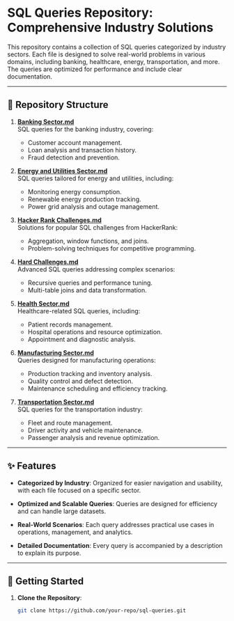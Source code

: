 # SQL Queries Repository: Comprehensive Industry Solutions

This repository contains a collection of SQL queries categorized by industry sectors. Each file is designed to solve real-world problems in various domains, including banking, healthcare, energy, transportation, and more. The queries are optimized for performance and include clear documentation.

---

## 📂 Repository Structure

1. **[Banking Sector.md](Banking%20Sector.md)**  
   SQL queries for the banking industry, covering:
   - Customer account management.
   - Loan analysis and transaction history.
   - Fraud detection and prevention.

2. **[Energy and Utilities Sector.md](Energy%20and%20Utilities%20Sector.md)**  
   SQL queries tailored for energy and utilities, including:
   - Monitoring energy consumption.
   - Renewable energy production tracking.
   - Power grid analysis and outage management.

3. **[Hacker Rank Challenges.md](Hacker%20Rank%20Challenges.md)**  
   Solutions for popular SQL challenges from HackerRank:
   - Aggregation, window functions, and joins.
   - Problem-solving techniques for competitive programming.

4. **[Hard Challenges.md](Hard%20Challenges.md)**  
   Advanced SQL queries addressing complex scenarios:
   - Recursive queries and performance tuning.
   - Multi-table joins and data transformation.

5. **[Health Sector.md](Health%20Sector.md)**  
   Healthcare-related SQL queries, including:
   - Patient records management.
   - Hospital operations and resource optimization.
   - Appointment and diagnostic analysis.

6. **[Manufacturing Sector.md](Manufacturing%20Sector.md)**  
   Queries designed for manufacturing operations:
   - Production tracking and inventory analysis.
   - Quality control and defect detection.
   - Maintenance scheduling and efficiency tracking.

7. **[Transportation Sector.md](Transportation%20Sector.md)**  
   SQL queries for the transportation industry:
   - Fleet and route management.
   - Driver activity and vehicle maintenance.
   - Passenger analysis and revenue optimization.

---

## ✨ Features

- **Categorized by Industry**:
  Organized for easier navigation and usability, with each file focused on a specific sector.

- **Optimized and Scalable Queries**:
  Queries are designed for efficiency and can handle large datasets.

- **Real-World Scenarios**:
  Each query addresses practical use cases in operations, management, and analytics.

- **Detailed Documentation**:
  Every query is accompanied by a description to explain its purpose.

---

## 🚀 Getting Started

1. **Clone the Repository**:
   ```bash
   git clone https://github.com/your-repo/sql-queries.git
